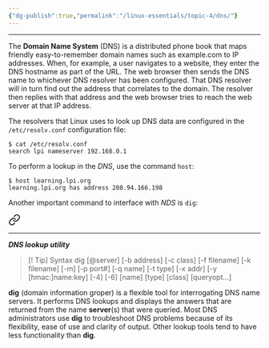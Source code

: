 ```yaml
---
{"dg-publish":true,"permalink":"/linux-essentials/topic-4/dns/"}
---
```


---
The **Domain Name System** (DNS) is a distributed phone book that maps friendly easy-to-remember domain names such as example.com to IP addresses. When, for example, a user navigates to a website, they enter the DNS hostname as part of the URL. The web browser then sends the DNS name to whichever DNS resolver has been configured. That DNS resolver will in turn find out the address that correlates to the domain. The resolver then replies with that address and the web browser tries to reach the web server at that IP address. 

The resolvers that Linux uses to look up DNS data are configured in the `/etc/resolv.conf` configuration file:

```host
$ cat /etc/resolv.conf
search lpi nameserver 192.168.0.1
```

To perform a lookup in the _DNS_, use the command `host`:
```host
$ host learning.lpi.org 
learning.lpi.org has address 208.94.166.198
```

Another important command to interface with _NDS_ is `dig`:


<div class="transclusion internal-embed is-loaded"><a class="markdown-embed-link" href="/linux-essentials/topic-4/dig/" aria-label="Open link"><svg xmlns="http://www.w3.org/2000/svg" width="24" height="24" viewBox="0 0 24 24" fill="none" stroke="currentColor" stroke-width="2" stroke-linecap="round" stroke-linejoin="round" class="svg-icon lucide-link"><path d="M10 13a5 5 0 0 0 7.54.54l3-3a5 5 0 0 0-7.07-7.07l-1.72 1.71"></path><path d="M14 11a5 5 0 0 0-7.54-.54l-3 3a5 5 0 0 0 7.07 7.07l1.71-1.71"></path></svg></a><div class="markdown-embed">




---
___DNS lookup utility___

> [! Tip] Syntax
	 dig [@server] [-b address] [-c class] [-f filename] [-k filename] [-m] [-p port#] [-q name] [-t type] [-x addr] [-y [hmac:]name:key] [-4] [-6] [name] [type] [class] [queryopt...]

**dig** (domain information groper) is a flexible tool for interrogating DNS name servers. It performs DNS lookups and displays the answers that are returned from the name **server**(s) that were queried. Most DNS administrators use **dig** to troubleshoot DNS problems because of its flexibility, ease of use and clarity of output. Other lookup tools tend to have less functionality than **dig**.

</div></div>

